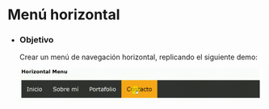 # **Menú horizontal**

- ### **Objetivo**

    Crear un menú de navegación horizontal, replicando el siguiente demo:

    ![demo-menu](assets/images/menuh.png "demo-menu")